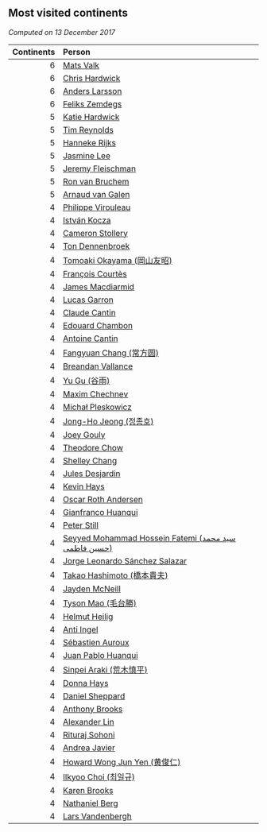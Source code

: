 ## Most visited continents

*Computed on 13 December 2017*

| Continents | Person |
| ---: | :--- |
| 6 | [Mats Valk](https://www.worldcubeassociation.org/persons/2007VALK01) |
| 6 | [Chris Hardwick](https://www.worldcubeassociation.org/persons/2003HARD01) |
| 6 | [Anders Larsson](https://www.worldcubeassociation.org/persons/2003LARS01) |
| 6 | [Feliks Zemdegs](https://www.worldcubeassociation.org/persons/2009ZEMD01) |
| 5 | [Katie Hardwick](https://www.worldcubeassociation.org/persons/2013ENGE01) |
| 5 | [Tim Reynolds](https://www.worldcubeassociation.org/persons/2005REYN01) |
| 5 | [Hanneke Rijks](https://www.worldcubeassociation.org/persons/2008RIJK01) |
| 5 | [Jasmine Lee](https://www.worldcubeassociation.org/persons/2003LEEJ01) |
| 5 | [Jeremy Fleischman](https://www.worldcubeassociation.org/persons/2005FLEI01) |
| 5 | [Ron van Bruchem](https://www.worldcubeassociation.org/persons/2003BRUC01) |
| 5 | [Arnaud van Galen](https://www.worldcubeassociation.org/persons/2006GALE01) |
| 4 | [Philippe Virouleau](https://www.worldcubeassociation.org/persons/2008VIRO01) |
| 4 | [István Kocza](https://www.worldcubeassociation.org/persons/2005KOCZ01) |
| 4 | [Cameron Stollery](https://www.worldcubeassociation.org/persons/2010STOL01) |
| 4 | [Ton Dennenbroek](https://www.worldcubeassociation.org/persons/2003DENN01) |
| 4 | [Tomoaki Okayama (岡山友昭)](https://www.worldcubeassociation.org/persons/2009OKAY01) |
| 4 | [François Courtès](https://www.worldcubeassociation.org/persons/2008COUR01) |
| 4 | [James Macdiarmid](https://www.worldcubeassociation.org/persons/2015MACD03) |
| 4 | [Lucas Garron](https://www.worldcubeassociation.org/persons/2006GARR01) |
| 4 | [Claude Cantin](https://www.worldcubeassociation.org/persons/2012CANT01) |
| 4 | [Edouard Chambon](https://www.worldcubeassociation.org/persons/2004CHAM01) |
| 4 | [Antoine Cantin](https://www.worldcubeassociation.org/persons/2010CANT02) |
| 4 | [Fangyuan Chang (常方圆)](https://www.worldcubeassociation.org/persons/2009CHAN04) |
| 4 | [Breandan Vallance](https://www.worldcubeassociation.org/persons/2007VALL01) |
| 4 | [Yu Gu (谷雨)](https://www.worldcubeassociation.org/persons/2013GUYU01) |
| 4 | [Maxim Chechnev](https://www.worldcubeassociation.org/persons/2011CHEC01) |
| 4 | [Michał Pleskowicz](https://www.worldcubeassociation.org/persons/2009PLES01) |
| 4 | [Jong-Ho Jeong (정종호)](https://www.worldcubeassociation.org/persons/2008JONG03) |
| 4 | [Joey Gouly](https://www.worldcubeassociation.org/persons/2007GOUL01) |
| 4 | [Theodore Chow](https://www.worldcubeassociation.org/persons/2012CHOW03) |
| 4 | [Shelley Chang](https://www.worldcubeassociation.org/persons/2004CHAN04) |
| 4 | [Jules Desjardin](https://www.worldcubeassociation.org/persons/2010DESJ01) |
| 4 | [Kevin Hays](https://www.worldcubeassociation.org/persons/2009HAYS01) |
| 4 | [Oscar Roth Andersen](https://www.worldcubeassociation.org/persons/2008ANDE02) |
| 4 | [Gianfranco Huanqui](https://www.worldcubeassociation.org/persons/2013HUAN29) |
| 4 | [Peter Still](https://www.worldcubeassociation.org/persons/2005STIL01) |
| 4 | [Seyyed Mohammad Hossein Fatemi (سید محمد حسین فاطمی)](https://www.worldcubeassociation.org/persons/2011FATE01) |
| 4 | [Jorge Leonardo Sánchez Salazar](https://www.worldcubeassociation.org/persons/2009SALA01) |
| 4 | [Takao Hashimoto (橋本貴夫)](https://www.worldcubeassociation.org/persons/2007HASH01) |
| 4 | [Jayden McNeill](https://www.worldcubeassociation.org/persons/2012MCNE01) |
| 4 | [Tyson Mao (毛台勝)](https://www.worldcubeassociation.org/persons/2004MAOT02) |
| 4 | [Helmut Heilig](https://www.worldcubeassociation.org/persons/2010HEIL02) |
| 4 | [Anti Ingel](https://www.worldcubeassociation.org/persons/2009INGE01) |
| 4 | [Sébastien Auroux](https://www.worldcubeassociation.org/persons/2008AURO01) |
| 4 | [Juan Pablo Huanqui](https://www.worldcubeassociation.org/persons/2013HUAN30) |
| 4 | [Sinpei Araki (荒木慎平)](https://www.worldcubeassociation.org/persons/2006ARAK01) |
| 4 | [Donna Hays](https://www.worldcubeassociation.org/persons/2011HAYS02) |
| 4 | [Daniel Sheppard](https://www.worldcubeassociation.org/persons/2009SHEP01) |
| 4 | [Anthony Brooks](https://www.worldcubeassociation.org/persons/2008SEAR01) |
| 4 | [Alexander Lin](https://www.worldcubeassociation.org/persons/2007LING01) |
| 4 | [Rituraj Sohoni](https://www.worldcubeassociation.org/persons/2012SOHO01) |
| 4 | [Andrea Javier](https://www.worldcubeassociation.org/persons/2010JAVI01) |
| 4 | [Howard Wong Jun Yen (黄俊仁)](https://www.worldcubeassociation.org/persons/2009JUNY01) |
| 4 | [Ilkyoo Choi (최일규)](https://www.worldcubeassociation.org/persons/2008CHOI04) |
| 4 | [Karen Brooks](https://www.worldcubeassociation.org/persons/2015BROO01) |
| 4 | [Nathaniel Berg](https://www.worldcubeassociation.org/persons/2012BERG04) |
| 4 | [Lars Vandenbergh](https://www.worldcubeassociation.org/persons/2003VAND01) |
